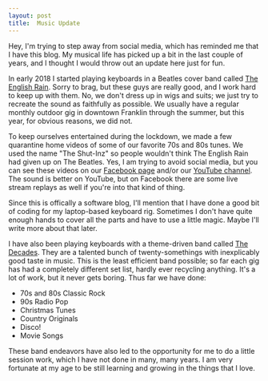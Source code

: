 ```yaml
---
layout: post
title:  Music Update
---
```

Hey, I'm trying to step away from social media, which has reminded me that I have
this blog. My musical life has picked up a bit in the last couple of years, and I
thought I would throw out an update here just for fun.

In early 2018 I started playing keyboards in a Beatles cover band called
<a href="https://theenglishrain.com" target="_blank">The English Rain</a>.
Sorry to brag, but these guys are really good, and I work hard to keep up with them.
No, we don't dress up in wigs and suits; we just try to recreate the sound as
faithfully as possible. We usually have a regular monthly outdoor gig in downtown
Franklin through the summer, but this year, for obvious reasons, we did not.

To keep ourselves entertained during the lockdown, we made a few quarantine home
videos of some of our favorite 70s and 80s tunes. We used the name
"The Shut-Inz" so people wouldn't think The English Rain had given up on The Beatles.
Yes, I am trying to avoid social media, but you can see these videos on our
<a href="https://facebook.com/theenglishrain" target="_blank">Facebook page</a>
and/or our
<a href="https://www.youtube.com/channel/UCSOWwr1ngWQl-FH_3e4pKiw/" target="_blank">YouTube channel</a>.
The sound is better on YouTube, but on Facebook there are some live stream replays
as well if you're into that kind of thing.

Since this is offically a software blog, I'll mention that I have done a good bit
of coding for my laptop-based keyboard rig. Sometimes I don't have quite enough hands
to cover all the parts and have to use a little magic.
Maybe I'll write more about that later.

I have also been playing keyboards with a theme-driven band called
<a href="https://www.instagram.com/thedecadesbandnashville/" target="_blank">The Decades</a>.
They are a talented bunch of twenty-somethings with inexplicably good taste in music.
This is the least efficient band possible; so far each gig has had a completely
different set list, hardly ever recycling anything.
It's a lot of work, but it never gets boring. Thus far we have done:

- 70s and 80s Classic Rock
- 90s Radio Pop
- Christmas Tunes
- Country Originals
- Disco!
- Movie Songs

These band endeavors have also led to the opportunity for me to do a little session work,
which I have not done in many, many years. I am very fortunate at my age to be still
learning and growing in the things that I love.